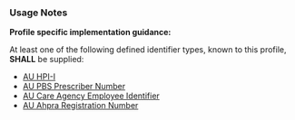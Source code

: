 
### Usage Notes

**Profile specific implementation guidance:**

At least one of the following defined identifier types, known to this profile, **SHALL** be supplied:

* [AU HPI-I](https://hl7.org.au/fhir/4.1.0/StructureDefinition-au-hpii.html)
* [AU PBS Prescriber Number](https://hl7.org.au/fhir/4.1.0/StructureDefinition-au-pbsprescribernumber.html)
* [AU Care Agency Employee Identifier](https://hl7.org.au/fhir/4.1.0/StructureDefinition-au-careagencyemployeeidentifier.html)
* [AU Ahpra Registration Number](https://hl7.org.au/fhir/4.1.0/StructureDefinition-au-ahpraregistrationnumber.html)
